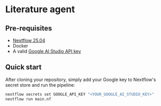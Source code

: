 # Literature agent

## Pre-requisites

- [Nextflow 25.04](https://www.nextflow.io/)
- Docker
- A valid [Google AI Studio API key](https://aistudio.google.com/app/api-keys)

## Quick start

After cloning your repository, simply add your Google key to Nextflow's secret store and run the pipeline:

```bash
nextflow secrets set GOOGLE_API_KEY "<YOUR_GOOGLE_AI_STUDIO_KEY>"
nextflow run main.nf
```
